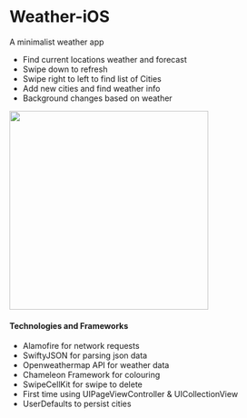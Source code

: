# Weather-iOS

A minimalist weather app 

- Find current locations weather and forecast
- Swipe down to refresh
- Swipe right to left to find list of Cities
- Add new cities and find weather info
- Background changes based on weather

<img href="https://media.giphy.com/media/fGCfsclieOIjiOidhI/giphy.gif" src="https://media.giphy.com/media/fGCfsclieOIjiOidhI/giphy.gif" width="350">

<h4> Technologies and Frameworks </h4>

- Alamofire for network requests
- SwiftyJSON for parsing json data
- Openweathermap API for weather data
- Chameleon Framework for colouring
- SwipeCellKit for swipe to delete
- First time using UIPageViewController & UICollectionView
- UserDefaults to persist cities
